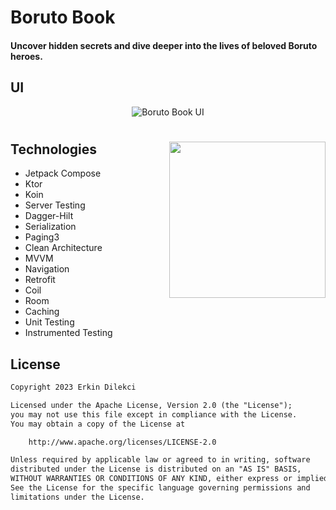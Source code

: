 # Boruto Book

#### Uncover hidden secrets and dive deeper into the lives of beloved Boruto heroes.

## UI
<div align="center">
  <img src="https://raw.githubusercontent.com/erkindil/GithubRepositoryEdit/main/boruto.png" alt="Boruto Book UI">
</div>

#
<img src="https://raw.githubusercontent.com/erkindil/GithubRepositoryEdit/main/borutogif.gif" align="right" width="250">

## Technologies
- Jetpack Compose
- Ktor
- Koin
- Server Testing
- Dagger-Hilt
- Serialization
- Paging3
- Clean Architecture
- MVVM
- Navigation
- Retrofit
- Coil
- Room
- Caching
- Unit Testing
- Instrumented Testing

## License
```xml
Copyright 2023 Erkin Dilekci

Licensed under the Apache License, Version 2.0 (the "License");
you may not use this file except in compliance with the License.
You may obtain a copy of the License at

    http://www.apache.org/licenses/LICENSE-2.0

Unless required by applicable law or agreed to in writing, software
distributed under the License is distributed on an "AS IS" BASIS,
WITHOUT WARRANTIES OR CONDITIONS OF ANY KIND, either express or implied.
See the License for the specific language governing permissions and
limitations under the License.
```
